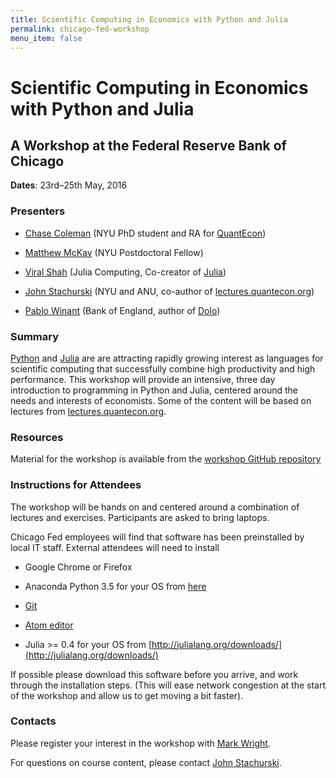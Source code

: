```yaml
---
title: Scientific Computing in Economics with Python and Julia
permalink: chicago-fed-workshop
menu_item: false
---
```

# Scientific Computing in Economics with Python and Julia


## A Workshop at the Federal Reserve Bank of Chicago

**Dates**: 23rd–25th May, 2016

### Presenters

*   [Chase Coleman](https://github.com/cc7768) (NYU PhD student and RA for [QuantEcon](/))

*   [Matthew McKay](https://github.com/mmcky) (NYU Postdoctoral Fellow)

*   [Viral Shah](https://github.com/ViralBShah) (Julia Computing, Co-creator of [Julia](http://julialang.org/))

*   [John Stachurski](http://johnstachurski.net/) (NYU and ANU, co-author of [lectures.quantecon.org](https://lectures.quantecon.org/))

*   [Pablo Winant](https://github.com/albop) (Bank of England, author of [Dolo](http://dolo.readthedocs.org/en/doc/))

### Summary

[Python](https://www.python.org/) and [Julia](http://julialang.org/) are are attracting rapidly growing interest as languages for scientific computing that successfully combine high productivity and high performance. This workshop will provide an intensive, three day introduction to programming in Python and Julia, centered around the needs and interests of economists. Some of the content will be based on lectures from [lectures.quantecon.org](https://lectures.quantecon.org/).

### Resources

Material for the workshop is available from the [workshop GitHub repository](https://github.com/QuantEcon/ChicagoFed_workshop)

### Instructions for Attendees

The workshop will be hands on and centered around a combination of lectures and exercises. Participants are asked to bring laptops.

Chicago Fed employees will find that software has been preinstalled by local IT staff. External attendees will need to install

*   Google Chrome or Firefox

*   Anaconda Python 3.5 for your OS from [here](https://www.continuum.io/downloads)

*   [Git](https://git-scm.com/downloads)

*   [Atom editor](https://atom.io/)

*   Julia >= 0.4 for your OS from [http://julialang.org/downloads/](http://julialang.org/downloads/)

If possible please download this software before you arrive, and work through the installation steps. (This will ease network congestion at the start of the workshop and allow us to get moving a bit faster).

### Contacts

Please register your interest in the workshop with [Mark Wright](https://www.chicagofed.org/people/w/wright-mark).

For questions on course content, please contact [John Stachurski](http://johnstachurski.net/).